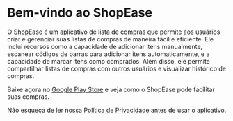 # Bem-vindo ao ShopEase

O ShopEase é um aplicativo de lista de compras que permite aos usuários criar e gerenciar suas listas de compras de maneira fácil e eficiente. Ele inclui recursos como a capacidade de adicionar itens manualmente, escanear códigos de barras para adicionar itens automaticamente, e a capacidade de marcar itens como comprados. Além disso, ele permite compartilhar listas de compras com outros usuários e visualizar histórico de compras. 

Baixe agora no [Google Play Store](https://play.google.com/store/apps/details?id=com.shopease) e veja como o ShopEase pode facilitar suas compras.

Não esqueça de ler nossa [Política de Privacidade](/privacidade-termos-de-uso) antes de usar o aplicativo.
